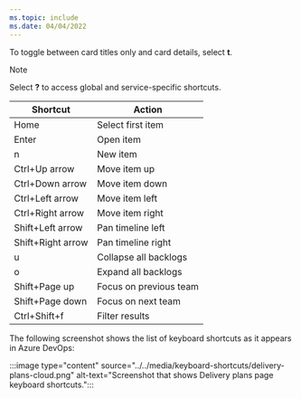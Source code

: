 ```yaml
---
ms.topic: include
ms.date: 04/04/2022
---
```


To toggle between card titles only and card details, select **t**. 

> [!NOTE]
> Select **?** to access global and service-specific shortcuts.

|Shortcut|Action|
|---|---|
|Home|Select first item|
|Enter|Open item|
|n|New item|
|Ctrl+Up arrow|Move item up|
|Ctrl+Down arrow|Move item down|
|Ctrl+Left arrow|Move item left|
|Ctrl+Right arrow|Move item right|
|Shift+Left arrow|Pan timeline left|
|Shift+Right arrow|Pan timeline right|
|u|Collapse all backlogs|
|o|Expand all backlogs|
|Shift+Page up|Focus on previous team|
|Shift+Page down|Focus on next team|
|Ctrl+Shift+f|Filter results|

The following screenshot shows the list of keyboard shortcuts as it appears in Azure DevOps:

:::image type="content" source="../../media/keyboard-shortcuts/delivery-plans-cloud.png" alt-text="Screenshot that shows Delivery plans page keyboard shortcuts.":::

